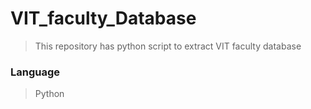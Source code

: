 # VIT_faculty_Database

> This repository has python script to extract VIT faculty database

### Language

> Python

